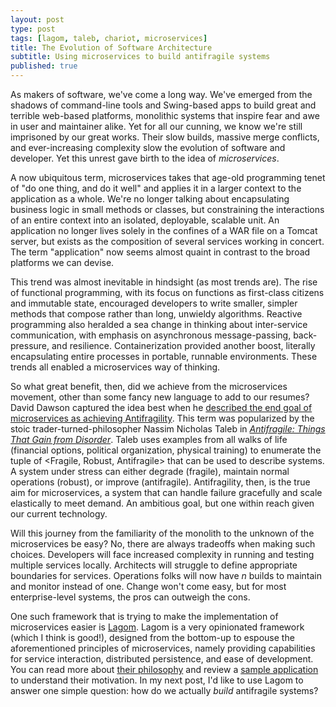 ```yaml
---
layout: post
type: post
tags: [lagom, taleb, chariot, microservices]
title: The Evolution of Software Architecture
subtitle: Using microservices to build antifragile systems
published: true
---
```


As makers of software, we've come a long way.  We've emerged from the shadows of command-line tools and Swing-based apps to build great and terrible web-based platforms, monolithic systems that inspire fear and awe in user and maintainer alike.  Yet for all our cunning, we know we're still imprisoned by our great works.  Their slow builds, massive merge conflicts, and ever-increasing complexity slow the evolution of software and developer.  Yet this unrest gave birth to the idea of _microservices_.

A now ubiquitous term, microservices takes that age-old programming tenet of "do one thing, and do it well" and applies it in a larger context to the application as a whole.  We're no longer talking about encapsulating business logic in small methods or classes, but constraining the interactions of an entire context into an isolated, deployable, scalable unit.  An application no longer lives solely in the confines of a WAR file on a Tomcat server, but exists as the composition of several services working in concert.  The term "application" now seems almost quaint in contrast to the broad platforms we can devise.

This trend was almost inevitable in hindsight (as most trends are).  The rise of functional programming, with its focus on functions as first-class citizens and immutable state, encouraged developers to write smaller, simpler methods that compose rather than long, unwieldy algorithms.  Reactive programming also heralded a sea change in thinking about inter-service communication, with emphasis on asynchronous message-passing, back-pressure, and resilience.  Containerization provided another boost, literally encapsulating entire processes in portable, runnable environments.  These trends all enabled a microservices way of thinking.

So what great benefit, then, did we achieve from the microservices movement, other than some fancy new language to add to our resumes?  David Dawson captured the idea best when he [described the end goal of microservices as achieving Antifragility](http://www.simplicityitself.io/microservices/2016/07/20/microservices-philosophy.html).  This term was popularized by the stoic trader-turned-philosopher Nassim Nicholas Taleb in [_Antifragile: Things That Gain from Disorder_](https://www.goodreads.com/book/show/13530973-antifragile?from_search=true   ).  Taleb uses examples from all walks of life (financial options, political organization, physical training) to enumerate the tuple of <Fragile, Robust, Antifragile> that can be used to describe systems.  A system under stress can either degrade (fragile), maintain normal operations (robust), or improve (antifragile).  Antifragility, then, is the true aim for microservices, a system that can handle failure gracefully and scale elastically to meet demand.  An ambitious goal, but one within reach given our current technology.

Will this journey from the familiarity of the monolith to the unknown of the microservices be easy?  No, there are always tradeoffs when making such choices.  Developers will face increased complexity in running and testing multiple services locally.  Architects will struggle to define appropriate boundaries for services.  Operations folks will now have _n_ builds to maintain and monitor instead of one.  Change won't come easy, but for most enterprise-level systems, the pros can outweigh the cons.

One such framework that is trying to make the implementation of microservices easier is [Lagom](http://www.lagomframework.com/).  Lagom is a very opinionated framework (which I think is good!), designed from the bottom-up to espouse the aforementioned principles of microservices, namely providing capabilities for service interaction, distributed persistence, and ease of development.  You can read more about [their philosophy](http://www.lagomframework.com/documentation/1.2.x/java/WhatIsLagom.html) and review a [sample application](https://github.com/lagom/activator-lagom-java-chirper) to understand their motivation.  In my next post, I'd like to use Lagom to answer one simple question: how do we actually _build_ antifragile systems?